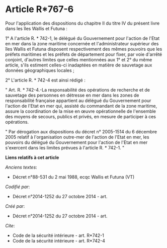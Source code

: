 # Article R*767-6

Pour l'application des dispositions du chapitre II du titre IV du présent livre dans les îles Wallis et Futuna : 

1° A l'article R. * 742-1, le délégué du Gouvernement pour l'action de l'Etat en mer dans la zone maritime concernée et
l'administrateur supérieur des îles Wallis et Futuna disposent respectivement des mêmes pouvoirs que les préfets maritimes et
les préfets de département pour fixer, par voie d'arrêté conjoint, d'autres limites que celles mentionnées aux 1° et 2° du
même article, s'ils estiment celles-ci inadaptées en matière de sauvetage aux données géographiques locales ; 

2° L'article R. * 742-4 est ainsi rédigé : 

" Art. R. * 742-4.-La responsabilité des opérations de recherche et de sauvetage des personnes en détresse en mer dans les
zones de responsabilité française appartient au délégué du Gouvernement pour l'action de l'Etat en mer qui, assisté du
commandant de la zone maritime, assure la coordination de la mise en œuvre opérationnelle de l'ensemble des moyens de
secours, publics et privés, en mesure de participer à ces opérations. 

" Par dérogation aux dispositions du décret n° 2005-1514 du 6 décembre 2005 relatif à l'organisation outre-mer de l'action de
l'Etat en mer, les pouvoirs du délégué du Gouvernement pour l'action de l'Etat en mer s'exercent dans les limites prévues à
l'article R. * 742-1. "

**Liens relatifs à cet article**

_Anciens textes_:

  - Décret n°88-531 du 2 mai 1988, ecqc Wallis et Futuna (VT)

_Codifié par_:

  - Décret n°2014-1252 du 27 octobre 2014 - art.

_Créé par_:

  - Décret n°2014-1252 du 27 octobre 2014 - art.

_Cite_:

  - Code de la sécurité intérieure - art. R*742-1
  - Code de la sécurité intérieure - art. R*742-4
